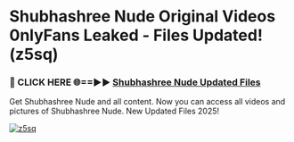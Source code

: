 # Shubhashree Nude Original Videos 0nlyFans Leaked - Files Updated! (z5sq)

<h3>🔴 CLICK HERE 🌐==►► <a href="https://tinyurl.com/yrmya6cz" rel="nofollow">Shubhashree Nude Updated Files</a></h3>

Get Shubhashree Nude and all content. Now you can access all videos and pictures of Shubhashree Nude. New Updated Files 2025!

[![z5sq](https://i.imgur.com/FMdXYCs.gif)](https://tinyurl.com/yrmya6cz)
